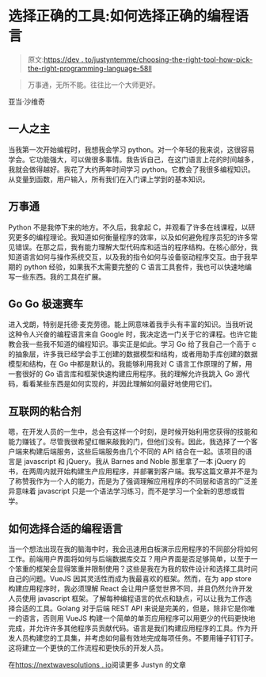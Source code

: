 # 选择正确的工具:如何选择正确的编程语言

> 原文:[https://dev . to/justyntemme/choosing-the-right-tool-how-pick-the-right-programming-language-58ll](https://dev.to/justyntemme/choosing-the-right-tool-how-to-pick-the-right-programming-language-58ll)

> 万事通，无所不能。往往比一个大师更好。

亚当·沙维奇

## 一人之主

当我第一次开始编程时，我想我会学习 python。对一个年轻的我来说，这很容易学会。它功能强大，可以做很多事情。我告诉自己，在这门语言上花的时间越多，我就会做得越好。我花了大约两年时间学习 python。它教会了我很多编程知识。从变量到函数，用户输入，所有我们在入门课上学到的基本知识。

## 万事通

Python 不是我停下来的地方。不久后，我拿起 C，并观看了许多在线课程，以研究更多的编程理论。我知道如何衡量程序的效率，以及如何避免程序员犯的许多常见错误。在那之后，我有能力理解大型代码库和适当的程序结构。在核心部分，我知道语言如何与操作系统交互，以及我的指令如何与设备驱动程序交互。由于我早期的 python 经验，如果我不太需要完整的 C 语言工具套件，我也可以快速地编写一些东西。我的工具在扩展。

## Go Go 极速赛车

进入戈朗，特别是托德·麦克劳德。能上网意味着我手头有丰富的知识。当我听说这种令人兴奋的编程语言来自 Google 时，我决定选一门关于它的课程。也许它能教会我一些我不知道的编程知识。事实正是如此。学习 Go 给了我自己一个高于 c 的抽象层，许多我已经学会手工创建的数据模型和结构，或者用助手库创建的数据模型和结构，在 Go 中都是默认的。我能够利用我对 C 语言工作原理的了解，用一套很好的 Go 语言库和框架快速构建应用程序。我的理解允许我跳入 Go 源代码，看看某些东西是如何实现的，并因此理解如何最好地使用它们。

## 互联网的粘合剂

嗯，在开发人员的一生中，总会有这样一个时刻，是时候开始利用您获得的技能和能力赚钱了。尽管我很希望红帽来敲我的门，但他们没有。因此，我选择了一个客户端来构建后端服务，这些后端服务由几个不同的 API 结合在一起。该项目的语言是 javascript 和 jQuery。我从 Barnes and Noble 那里拿了一本 jQuery 的书，在两周内就开始构建生产应用程序，并部署到客户端。我写这篇文章并不是为了称赞我作为一个人的能力，而是为了强调理解应用程序的不同层和语言的广泛差异意味着 javascript 只是一个语法学习练习，而不是学习一个全新的思想或哲学。

## 如何选择合适的编程语言

当一个想法出现在我的脑海中时，我会迅速用白板演示应用程序的不同部分将如何工作。前端用户界面将如何与后端数据库交互？用户界面是否足够简单，以至于一个笨重的框架会显得笨重并限制使用？这些是我在为我的软件设计和选择工具时问自己的问题。VueJS 因其灵活性而成为我最喜欢的框架。然而，在为 app store 构建应用程序时，我必须理解 React 会让用户感觉世界不同，并且仍然允许开发人员使用 javascript 框架。了解每种编程语言的优点和缺点，可以让我为工作选择合适的工具。Golang 对于后端 REST API 来说是完美的，但是，除非它是你唯一的语言，否则用 VueJS 构建一个简单的单页应用程序可以用更少的代码更快地完成，并允许许多其他程序员贡献代码。语言是我们构建应用程序的工具。作为开发人员构建您的工具集，并考虑如何最有效地完成每项任务。不要用锤子钉钉子。这将建立一个更快的工作流程和更快乐的开发人员。

在[https://nextwavesolutions . io](https://nextwavesolutions.io)阅读更多 Justyn 的文章